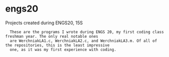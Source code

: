 # engs20
Projects created during ENGS20, 15S

      These are the programs I wrote during ENGS 20, my first coding class freshman year. The only real notable ones
      are WerchniakLA1.c, WerchniakLA2.c, and WerchniakLA3.m. Of all of the repositories, this is the least impressive
      one, as it was my first experience with coding.
